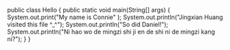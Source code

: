 public class Hello
{
public static void main(String[] args)
{
  System.out.print("My name is Connie" );
  System.out.println("Jingxian Huang visited this file ^_^");
  System.out.println("So did Daniel!");
  System.out.println("Ni hao wo de mingzi shi ji en de shi ni de mingzi kang ni?");
}
}
